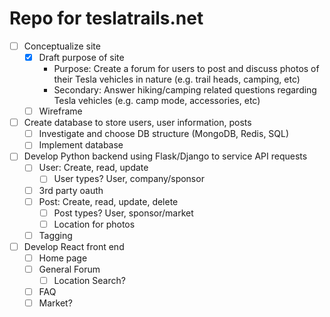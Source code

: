 # Repo for teslatrails.net

- [ ] Conceptualize site
  - [x] Draft purpose of site
    - Purpose: Create a forum for users to post and discuss photos of their Tesla vehicles in nature (e.g. trail heads, camping, etc)
    - Secondary: Answer hiking/camping related questions regarding Tesla vehicles (e.g. camp mode, accessories, etc)
  - [ ] Wireframe
- [ ] Create database to store users, user information, posts
  - [ ] Investigate and choose DB structure (MongoDB, Redis, SQL)
  - [ ] Implement database
- [ ] Develop Python backend using Flask/Django to service API requests
  - [ ] User: Create, read, update
    - [ ] User types? User, company/sponsor
  - [ ] 3rd party oauth
  - [ ] Post: Create, read, update, delete
    - [ ] Post types? User, sponsor/market
    - [ ] Location for photos
  - [ ] Tagging
- [ ] Develop React front end
  - [ ] Home page
  - [ ] General Forum
    - [ ] Location Search?
  - [ ] FAQ
  - [ ] Market?
